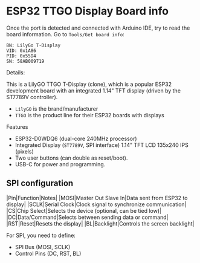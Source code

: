 # ESP32 TTGO Display Board info

Once the port is detected and connected with Arduino IDE, 
try to read the board information.
Go to `Tools/Get board info`:

```
BN: LilyGo T-Display
VID: 0x1A86
PID: 0x55D4
SN: 58AB009719
```

Details: 

This is a LilyGO TTGO T-Display (clone), which is a popular ESP32 development
board with an integrated 1.14" TFT display (driven by the ST7789V controller).

- `LilyGO` is the brand/manufacturer
- `TTGO` is the product line for their ESP32 boards with displays

Features 

- ESP32-D0WDQ6 (dual-core 240MHz processor)
- Integrated Display (`ST7789V`, SPI interface)
  1.14" TFT LCD 135x240 IPS (pixels)
- Two user buttons (can double as reset/boot).
- USB-C for power and programming.
## SPI configuration

|Pin|Function|Notes|
|MOSI|Master Out Slave In|Data sent from ESP32 to display|
|SCLK|Serial Clock|Clock signal to synchronize communication|
|CS|Chip Select|Selects the device (optional, can be tied low)|
|DC|Data/Command|Selects between sending data or command|
|RST|Reset|Resets the display|
|BL|Backlight|Controls the screen backlight|

For SPI, you need to define:

- SPI Bus (MOSI, SCLK)
- Control Pins (DC, RST, BL)
